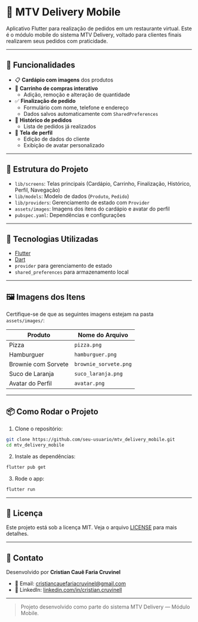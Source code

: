 # 📱 MTV Delivery Mobile

Aplicativo Flutter para realização de pedidos em um restaurante virtual. Este é o módulo mobile do sistema MTV Delivery, voltado para clientes finais realizarem seus pedidos com praticidade.

---

## 🧩 Funcionalidades

- 📋 **Cardápio com imagens** dos produtos
- 🛒 **Carrinho de compras interativo**
  - Adição, remoção e alteração de quantidade
- ✅ **Finalização de pedido**
  - Formulário com nome, telefone e endereço
  - Dados salvos automaticamente com `SharedPreferences`
- 📜 **Histórico de pedidos**
  - Lista de pedidos já realizados
- 👤 **Tela de perfil**
  - Edição de dados do cliente
  - Exibição de avatar personalizado

---

## 🧱 Estrutura do Projeto

- `lib/screens`: Telas principais (Cardápio, Carrinho, Finalização, Histórico, Perfil, Navegação)
- `lib/models`: Modelo de dados (`Produto`, `Pedido`)
- `lib/providers`: Gerenciamento de estado com `Provider`
- `assets/images`: Imagens dos itens do cardápio e avatar do perfil
- `pubspec.yaml`: Dependências e configurações

---

## 🚀 Tecnologias Utilizadas

- [Flutter](https://flutter.dev/)
- [Dart](https://dart.dev/)
- `provider` para gerenciamento de estado
- `shared_preferences` para armazenamento local

---

## 🖼️ Imagens dos Itens

Certifique-se de que as seguintes imagens estejam na pasta `assets/images/`:

| Produto             | Nome do Arquivo           |
|---------------------|----------------------------|
| Pizza               | `pizza.png`               |
| Hamburguer          | `hamburguer.png`          |
| Brownie com Sorvete | `brownie_sorvete.png`     |
| Suco de Laranja     | `suco_laranja.png`        |
| Avatar do Perfil    | `avatar.png`              |

---

## 📦 Como Rodar o Projeto

1. Clone o repositório:

```bash
git clone https://github.com/seu-usuario/mtv_delivery_mobile.git
cd mtv_delivery_mobile
```

2. Instale as dependências:

```bash
flutter pub get
```

3. Rode o app:

```bash
flutter run
```

---

## 📄 Licença

Este projeto está sob a licença MIT. Veja o arquivo [LICENSE](LICENSE) para mais detalhes.

---

## 🤝 Contato

Desenvolvido por **Cristian Cauê Faria Cruvinel**

- 📧 Email: cristiancauefariacruvinel@gmail.com
- 💼 LinkedIn: [linkedin.com/in/cristian.cruvinell](https://linkedin.com/in/cristian.cruvinel)

---

> Projeto desenvolvido como parte do sistema MTV Delivery — Módulo Mobile.